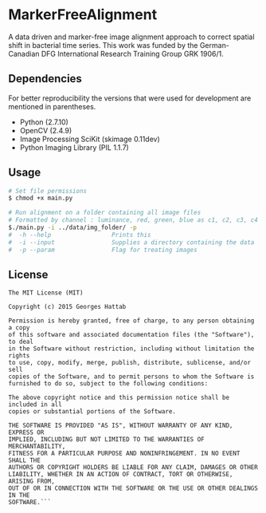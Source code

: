 # MarkerFreeAlignment

A data driven and marker-free image alignment approach to correct spatial shift in bacterial time series. 
This work was funded by the German-Canadian DFG International Research Training Group GRK 1906/1.

## Dependencies

For better reproducibility the versions that were used for development are mentioned in parentheses.

* Python (2.7.10)
* OpenCV (2.4.9)
* Image Processing SciKit (skimage 0.11dev)
* Python Imaging Library (PIL 1.1.7)

## Usage

```bash
# Set file permissions
$ chmod +x main.py 

# Run alignment on a folder containing all image files 
# Formatted by channel : luminance, red, green, blue as c1, c2, c3, c4 respectively for every time point
$./main.py -i ../data/img_folder/ -p
#  -h --help                 Prints this
#  -i --input                Supplies a directory containing the data
#  -p --param                Flag for treating images
```

## License
```
The MIT License (MIT)

Copyright (c) 2015 Georges Hattab

Permission is hereby granted, free of charge, to any person obtaining a copy
of this software and associated documentation files (the "Software"), to deal
in the Software without restriction, including without limitation the rights
to use, copy, modify, merge, publish, distribute, sublicense, and/or sell
copies of the Software, and to permit persons to whom the Software is
furnished to do so, subject to the following conditions:

The above copyright notice and this permission notice shall be included in all
copies or substantial portions of the Software.

THE SOFTWARE IS PROVIDED "AS IS", WITHOUT WARRANTY OF ANY KIND, EXPRESS OR
IMPLIED, INCLUDING BUT NOT LIMITED TO THE WARRANTIES OF MERCHANTABILITY,
FITNESS FOR A PARTICULAR PURPOSE AND NONINFRINGEMENT. IN NO EVENT SHALL THE
AUTHORS OR COPYRIGHT HOLDERS BE LIABLE FOR ANY CLAIM, DAMAGES OR OTHER
LIABILITY, WHETHER IN AN ACTION OF CONTRACT, TORT OR OTHERWISE, ARISING FROM,
OUT OF OR IN CONNECTION WITH THE SOFTWARE OR THE USE OR OTHER DEALINGS IN THE
SOFTWARE.```
